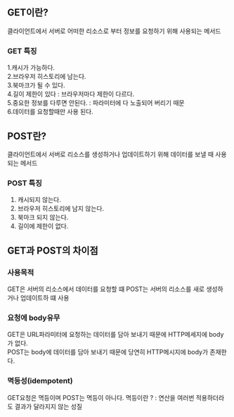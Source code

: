 ## GET이란?
클라이언트에서 서버로 어떠한 리소스로 부터 정보를 요청하기 위해 사용되는 메서드
### GET 특징
1.캐시가 가능하다.   
2.브라우저 히스토리에 남는다.   
3.북마크가 될 수 있다.   
4.길이 제한이 있다 : 브라우저마다 제한이 다르다.   
5.중요한 정보를 다루면 안된다. : 파라미터에 다 노출되어 버리기 때문  
6.데이터를 요청할때만 사용 된다.

## POST란? 
클라이언트에서 서버로 리소스를 생성하거나 업데이트하기 위해 데이터를 보낼 때 사용 되는 메서드
### POST 특징
1. 캐시되지 않는다.
2. 브라우저 히스토리에 남지 않는다.
3. 북마크 되지 않는다.
4. 길이에 제한이 없다.

## GET과 POST의 차이점
### 사용목적
GET은 서버의 리소스에서 데이터를 요청할 떄 POST는 서버의 리소스를 새로 생성하거나 업데이트하 떄 사용
### 요청에 body유무
GET은 URL파라미터에 요청하는 데이터를 담아 보내기 때문에 HTTP메세지에 body가 없다.   
POST는 body에 데이터를 담아 보내기 때문에 당연히 HTTP메시지에 body가 존재한다.
### 멱등성(idempotent)
GET요청은 멱등이며 POST는 멱등이 아니다.
멱등이란 ?  : 연산을 여러번 적용하더라도 결과가 달라지지 않는 성질
